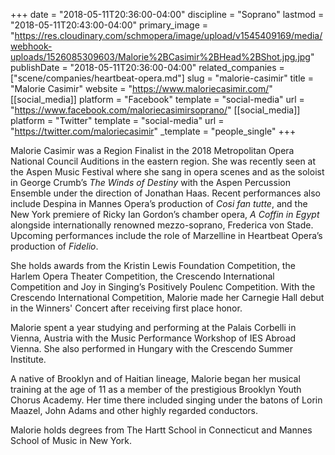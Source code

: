 +++
date = "2018-05-11T20:36:00-04:00"
discipline = "Soprano"
lastmod = "2018-05-11T20:43:00-04:00"
primary_image = "https://res.cloudinary.com/schmopera/image/upload/v1545409169/media/webhook-uploads/1526085309603/Malorie%2BCasimir%2BHead%2BShot.jpg.jpg"
publishDate = "2018-05-11T20:36:00-04:00"
related_companies = ["scene/companies/heartbeat-opera.md"]
slug = "malorie-casimir"
title = "Malorie Casimir"
website = "https://www.maloriecasimir.com/"
[[social_media]]
platform = "Facebook"
template = "social-media"
url = "https://www.facebook.com/maloriecasimirsoprano/"
[[social_media]]
platform = "Twitter"
template = "social-media"
url = "https://twitter.com/maloriecasimir"
_template = "people_single"
+++

Malorie Casimir was a Region Finalist in the 2018 Metropolitan Opera National Council Auditions in the eastern region. She was recently seen at the Aspen Music Festival where she sang in opera scenes and as the soloist in George Crumb’s *The Winds of Destiny* with the Aspen Percussion Ensemble under the direction of Jonathan Haas. Recent performances also include Despina in Mannes Opera’s production of *Cosi fan tutte*, and the New York premiere of Ricky Ian Gordon’s chamber opera, *A Coffin in Egypt* alongside internationally renowned mezzo-soprano, Frederica von Stade. Upcoming performances include the role of Marzelline in Heartbeat Opera’s production of *Fidelio*.

She holds awards from the Kristin Lewis Foundation Competition, the Harlem Opera Theater Competition, the Crescendo International Competition and Joy in Singing’s Positively Poulenc Competition.  With the Crescendo International Competition, Malorie made her Carnegie Hall debut in the Winners' Concert after receiving first place honor.

Malorie spent a year studying and performing at the Palais Corbelli in Vienna, Austria with the Music Performance Workshop of IES Abroad Vienna. She also performed in Hungary with the Crescendo Summer Institute.

A native of Brooklyn and of Haitian lineage, Malorie began her musical training at the age of 11 as a member of the prestigious Brooklyn Youth Chorus Academy.  Her time there included singing under the batons of Lorin Maazel, John Adams and other highly regarded conductors.

Malorie holds degrees from The Hartt School in Connecticut and Mannes School of Music in New York.
